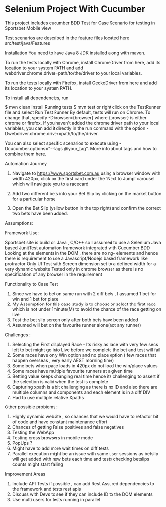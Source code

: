 # Selenium Project With Cucumber
This project includes cucumber BDD Test for Case Scenario for testing in Sportsbet Mobile view

Test scenarios are described in the feature files located here src/test/java/Features



Installation
You need to have Java 8 JDK installed along with maven.

To run the tests locally with Chrome, install ChromeDriver from here, add its location to your system PATH and add webdriver.chrome.driver=path/to/the/driver to your local variables.

To run the tests locally with Firefox, install GeckoDriver from here and add its location to your system PATH.

To install all dependencies, run

$ mvn clean install
Running tests
$ mvn test   or right click on the TestRunner file and select Run Test Runner
By default, tests will run on Chrome. To change that, specify -Dbrowser={browser} where {browser} is either chrome or firefox. If you haven't added the chrome driver path to your local variables, you can add it directly in the run command with the option -Dwebdriver.chrome.driver=path/to/the/driver.

You can also select specific scenarios to execute using -Dcucumber.options="--tags @your_tag". More info about tags and how to combine them here.





Automation Journey



1. Navigate to https://www.sportsbet.com.au using a browser window with width 420px,
   click on the first card under the ‘Next to Jump’ carousel which will navigate you to a
   racecard

2. Add two different bets into your Bet Slip by clicking on the market button for a
   particular horse

3. Open the Bet Slip (yellow button in the top right) and confirm the correct two bets have been added.



Assumptions:

Framework Use:

Sportsbet site is build on Java , C/C++ so I assumed to use a Selenium Java based JunitTest automation framework integrated with Cucumber BDD
Looking at the elements in the DOM , there are no ng- elements and hence there is requirement to use a Javascript/Nodejs based framework like protractor
Only UI Test with Screen dimension set to a defined width for a very dynamic website
Tested only in chrome browser as there is no specification of any browser in the requirement

Functionality to Case Test

1. Since we have to bet on same run with 2 diff bets , I assumed 1 bet for win and 1 bet for place
2. My Assumption for this case study is to choose or select the first race which is not under 1minute(M) to avoid the chance of the race getting on live
3. Test the bet slip screen only after both bets have been added
4. Assumed will bet on the favourite runner alone(not any runner)



Challenges :

1. Selecting the First displayed Race - Its risky as race with very few secs left to bet might go into Live before we complete the bet and test will fail
2. Some races have only Win option and no place option ( few races that happen overseas , very early AEST morning time)
3. Some bets when page loads in 420px do not load the win/place values
4. Some races have multiple favourite runners at a given time
5. Betting value keeps changing real time hence its challenging to assert if the selection is valid when the test is complete
6. Capturing xpath is a bit challenging as there is no ID and also there are multiple columns and components and each element is in a diff DIV
7. Had to use multiple relative Xpaths


Other possible problems :

1. Highly dynamic website , so chances that we would have to refactor bit of code and have constant maintenance effort
2. Chances of getting False positives and false negatives
3. Testing the WebApp
4. Testing cross browsers in mobile mode
5.  PopUps ?
6. Might have to add more wait times on diff tests
7. Parallel execution might be an issue with same user sessions as betslip will get added with new bets each time and tests checking betslips counts might start failing


Improvement Areas
1. Include API Tests if possible , can add Rest Assured dependencies to the framework and tests rest apis
2. Discuss with Devs to see if they can include ID to the DOM elements
3. Use multi users for tests running in parallel

